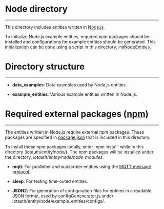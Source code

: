 # Node directory
---
This directory includes entities written in [Node.js](https://nodejs.org/).

To initialize Node.js example entities, required npm packages should be installed and configurations for example entities should be generated. This initialization can be done using a script in this directory, [initNodeEntities](https://github.com/iotauth/iotauth/blob/master/entity/node/initNodeEntities.sh).

# Directory structure
---

- **data_examples**: Data examples used by Node.js entities.

- **example_entities**: Various example entities written in Node.js.

# Required external packages ([npm](https://www.npmjs.com/))
---

The entities written in Node.js require external *npm* packages. These packages are specified in [package.json](https://github.com/iotauth/iotauth/blob/master/entity/node/package.json) that is included in this directory.

To install these *npm* packages locally, enter 'npm install' while in this directory (iotauth/entity/node/). The npm packages will be installed under the directory, *iotauth/entity/node/node_modules*.

- **mqtt**: For publisher and subscriber entities using the [MQTT message protocol](http://mqtt.org/).

- **sleep**: For testing time-outed entities.

- **JSON2**: For generation of configuration files for entities in a readable JSON format, used by [configGenenerator.js](https://github.com/iotauth/iotauth/blob/master/entity/node/example_entities/configs/configGenenerator.js) under iotauth/entity/node/example_entities/configs/.
